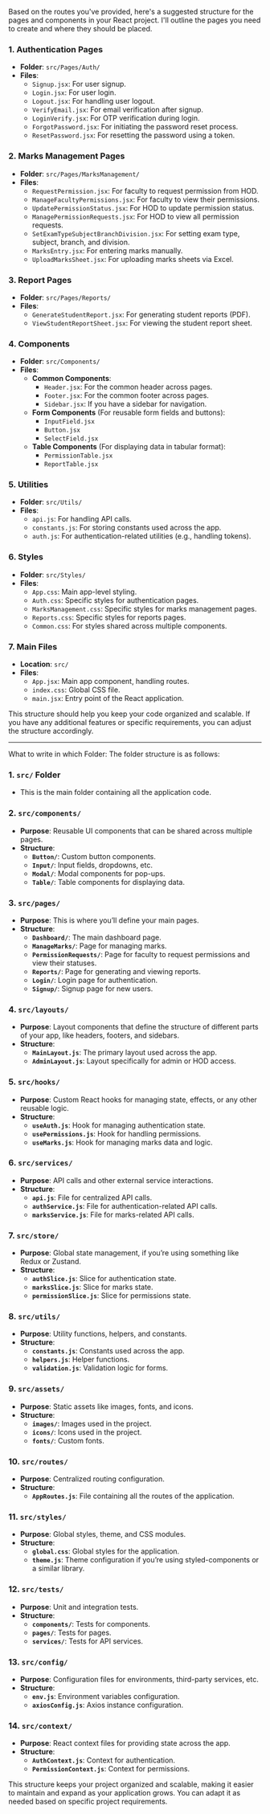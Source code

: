 Based on the routes you've provided, here's a suggested structure for the pages and components in your React project. I'll outline the pages you need to create and where they should be placed.

### 1. **Authentication Pages**
   - **Folder**: `src/Pages/Auth/`
   - **Files**:
     - `Signup.jsx`: For user signup.
     - `Login.jsx`: For user login.
     - `Logout.jsx`: For handling user logout.
     - `VerifyEmail.jsx`: For email verification after signup.
     - `LoginVerify.jsx`: For OTP verification during login.
     - `ForgotPassword.jsx`: For initiating the password reset process.
     - `ResetPassword.jsx`: For resetting the password using a token.

### 2. **Marks Management Pages**
   - **Folder**: `src/Pages/MarksManagement/`
   - **Files**:
     - `RequestPermission.jsx`: For faculty to request permission from HOD.
     - `ManageFacultyPermissions.jsx`: For faculty to view their permissions.
     - `UpdatePermissionStatus.jsx`: For HOD to update permission status.
     - `ManagePermissionRequests.jsx`: For HOD to view all permission requests.
     - `SetExamTypeSubjectBranchDivision.jsx`: For setting exam type, subject, branch, and division.
     - `MarksEntry.jsx`: For entering marks manually.
     - `UploadMarksSheet.jsx`: For uploading marks sheets via Excel.

### 3. **Report Pages**
   - **Folder**: `src/Pages/Reports/`
   - **Files**:
     - `GenerateStudentReport.jsx`: For generating student reports (PDF).
     - `ViewStudentReportSheet.jsx`: For viewing the student report sheet.

### 4. **Components**
   - **Folder**: `src/Components/`
   - **Files**:
     - **Common Components**:
       - `Header.jsx`: For the common header across pages.
       - `Footer.jsx`: For the common footer across pages.
       - `Sidebar.jsx`: If you have a sidebar for navigation.
     - **Form Components** (For reusable form fields and buttons):
       - `InputField.jsx`
       - `Button.jsx`
       - `SelectField.jsx`
     - **Table Components** (For displaying data in tabular format):
       - `PermissionTable.jsx`
       - `ReportTable.jsx`

### 5. **Utilities**
   - **Folder**: `src/Utils/`
   - **Files**:
     - `api.js`: For handling API calls.
     - `constants.js`: For storing constants used across the app.
     - `auth.js`: For authentication-related utilities (e.g., handling tokens).

### 6. **Styles**
   - **Folder**: `src/Styles/`
   - **Files**:
     - `App.css`: Main app-level styling.
     - `Auth.css`: Specific styles for authentication pages.
     - `MarksManagement.css`: Specific styles for marks management pages.
     - `Reports.css`: Specific styles for reports pages.
     - `Common.css`: For styles shared across multiple components.

### 7. **Main Files**
   - **Location**: `src/`
   - **Files**:
     - `App.jsx`: Main app component, handling routes.
     - `index.css`: Global CSS file.
     - `main.jsx`: Entry point of the React application.

This structure should help you keep your code organized and scalable. If you have any additional features or specific requirements, you can adjust the structure accordingly.


-----------------------------------------------------------------------------------
What to write in which Folder:
The folder structure is as follows:
### 1. **`src/` Folder**
   - This is the main folder containing all the application code.

### 2. **`src/components/`**
   - **Purpose**: Reusable UI components that can be shared across multiple pages.
   - **Structure**:
     - **`Button/`**: Custom button components.
     - **`Input/`**: Input fields, dropdowns, etc.
     - **`Modal/`**: Modal components for pop-ups.
     - **`Table/`**: Table components for displaying data.

### 3. **`src/pages/`**
   - **Purpose**: This is where you’ll define your main pages.
   - **Structure**:
     - **`Dashboard/`**: The main dashboard page.
     - **`ManageMarks/`**: Page for managing marks.
     - **`PermissionRequests/`**: Page for faculty to request permissions and view their statuses.
     - **`Reports/`**: Page for generating and viewing reports.
     - **`Login/`**: Login page for authentication.
     - **`Signup/`**: Signup page for new users.

### 4. **`src/layouts/`**
   - **Purpose**: Layout components that define the structure of different parts of your app, like headers, footers, and sidebars.
   - **Structure**:
     - **`MainLayout.js`**: The primary layout used across the app.
     - **`AdminLayout.js`**: Layout specifically for admin or HOD access.

### 5. **`src/hooks/`**
   - **Purpose**: Custom React hooks for managing state, effects, or any other reusable logic.
   - **Structure**:
     - **`useAuth.js`**: Hook for managing authentication state.
     - **`usePermissions.js`**: Hook for handling permissions.
     - **`useMarks.js`**: Hook for managing marks data and logic.

### 6. **`src/services/`**
   - **Purpose**: API calls and other external service interactions.
   - **Structure**:
     - **`api.js`**: File for centralized API calls.
     - **`authService.js`**: File for authentication-related API calls.
     - **`marksService.js`**: File for marks-related API calls.

### 7. **`src/store/`**
   - **Purpose**: Global state management, if you’re using something like Redux or Zustand.
   - **Structure**:
     - **`authSlice.js`**: Slice for authentication state.
     - **`marksSlice.js`**: Slice for marks state.
     - **`permissionSlice.js`**: Slice for permissions state.

### 8. **`src/utils/`**
   - **Purpose**: Utility functions, helpers, and constants.
   - **Structure**:
     - **`constants.js`**: Constants used across the app.
     - **`helpers.js`**: Helper functions.
     - **`validation.js`**: Validation logic for forms.

### 9. **`src/assets/`**
   - **Purpose**: Static assets like images, fonts, and icons.
   - **Structure**:
     - **`images/`**: Images used in the project.
     - **`icons/`**: Icons used in the project.
     - **`fonts/`**: Custom fonts.

### 10. **`src/routes/`**
   - **Purpose**: Centralized routing configuration.
   - **Structure**:
     - **`AppRoutes.js`**: File containing all the routes of the application.

### 11. **`src/styles/`**
   - **Purpose**: Global styles, theme, and CSS modules.
   - **Structure**:
     - **`global.css`**: Global styles for the application.
     - **`theme.js`**: Theme configuration if you’re using styled-components or a similar library.

### 12. **`src/tests/`**
   - **Purpose**: Unit and integration tests.
   - **Structure**:
     - **`components/`**: Tests for components.
     - **`pages/`**: Tests for pages.
     - **`services/`**: Tests for API services.

### 13. **`src/config/`**
   - **Purpose**: Configuration files for environments, third-party services, etc.
   - **Structure**:
     - **`env.js`**: Environment variables configuration.
     - **`axiosConfig.js`**: Axios instance configuration.

### 14. **`src/context/`**
   - **Purpose**: React context files for providing state across the app.
   - **Structure**:
     - **`AuthContext.js`**: Context for authentication.
     - **`PermissionContext.js`**: Context for permissions.

This structure keeps your project organized and scalable, making it easier to maintain and expand as your application grows. You can adapt it as needed based on specific project requirements.